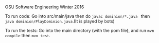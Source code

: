 OSU Software Engineering Winter 2016

To run code:
Go into src/main/java then do `javac dominion/*.java `  then `java dominion/PlayDominion.java`.(It is played by bots)

To run the tests:
Go into the main directory (with the pom file), and run `mvn compile` then `mvn test`.
